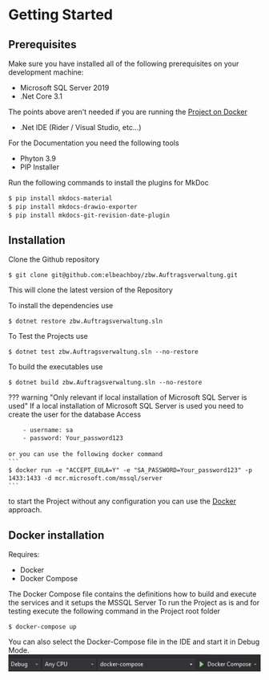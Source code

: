 # Getting Started

## Prerequisites

Make sure you have installed all of the following prerequisites on your development machine:

- Microsoft SQL Server 2019
- .Net Core 3.1

The points above aren't needed if you are running the [Project on Docker](#docker-installation)

- .Net IDE (Rider / Visual Studio, etc...)

For the Documentation you need the following tools

- Phyton 3.9
- PIP Installer

Run the following commands to install the plugins for MkDoc

``` bash linenums="1"
$ pip install mkdocs-material
$ pip install mkdocs-drawio-exporter
$ pip install mkdocs-git-revision-date-plugin
```
## Installation

Clone the Github repository
```
$ git clone git@github.com:elbeachboy/zbw.Auftragsverwaltung.git
```
This will clone the latest version of the Repository

To install the dependencies use
```
$ dotnet restore zbw.Auftragsverwaltung.sln
```

To Test the Projects use
```
$ dotnet test zbw.Auftragsverwaltung.sln --no-restore
```

To build the executables use
```
$ dotnet build zbw.Auftragsverwaltung.sln --no-restore
```
??? warning "Only relevant if local installation of Microsoft SQL Server is used"
    If a local installation of Microsoft SQL Server is used you need to create the user for the database Access
    
        - username: sa
        - password: Your_password123

    or you can use the following docker command
    ```
    $ docker run -e "ACCEPT_EULA=Y" -e "SA_PASSWORD=Your_password123" -p 1433:1433 -d mcr.microsoft.com/mssql/server
    ```

to start the Project without any configuration you can use the [Docker](#docker-installation) approach.

## Docker installation
Requires:

- Docker
- Docker Compose

The Docker Compose file contains the definitions how to build and execute the services and it setups the MSSQL Server
To run the Project as is and for testing execute the following command in the Project root folder

```
$ docker-compose up
```

You can also select the Docker-Compose file in the IDE and start it in Debug Mode.
![Docker-Compose](02_GettingStarted/Docker_Compose_VS2019.png)

